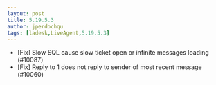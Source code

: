 ```yaml
---
layout: post
title: 5.19.5.3
author: jperdochqu
tags: [ladesk,LiveAgent,5.19.5.3]
---
```


- [Fix] Slow SQL cause slow ticket open or infinite messages loading (#10087)
- [Fix] Reply to 1 does not reply to sender of most recent message (#10060)
